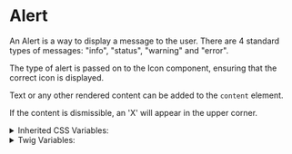 <!-- This is the general documentation layout. Add or remove any sections as needed, but try to stay consistent across components. -->

# Alert

An Alert is a way to display a message to the user. There are 4 standard types of messages: "info", "status", "warning" and "error".

The type of alert is passed on to the Icon component, ensuring that the correct icon is displayed.

Text or any other rendered content can be added to the `content` element.

If the content is dismissible, an 'X' will appear in the upper corner.

<details>
  <summary>Inherited CSS Variables:</summary>
  - `--gap`: space between icon, dismiss button, and text
  - `--color`: The color of the text that goes with each Alert type.
</details>

<details>
  <summary>Twig Variables:</summary>
  ```
  variant: "default",
  type: "info", "status", "warning", or "error",
  icon_data: {},
  content: "Text or other rendered content can be placed here. In Drupal this is an array of items to be rendered.",
  dismissible: true or false,
  ```
</details>

